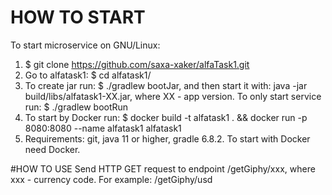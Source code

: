 # HOW TO START
To start microservice on GNU/Linux:
1. $ git clone https://github.com/saxa-xaker/alfaTask1.git
2. Go to alfatask1: $ cd alfatask1/
3. To create jar run: $ ./gradlew bootJar, and then start it with: java -jar build/libs/alfatask1-XX.jar,
   where XX - app version.
   To only start service run: $ ./gradlew bootRun
4. To start by Docker run: $ docker build -t alfatask1 . && docker run -p 8080:8080 --name alfatask1 alfatask1 
5. Requirements: git, java 11 or higher, gradle 6.8.2. To start with Docker need Docker.

#HOW TO USE
Send HTTP GET request to endpoint /getGiphy/xxx, where xxx - currency code. For example: /getGiphy/usd